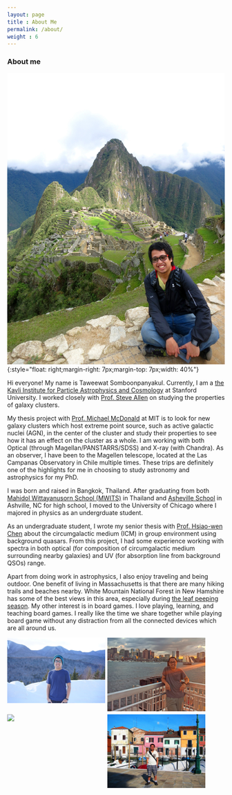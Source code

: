 ```yaml
---
layout: page
title : About Me
permalink: /about/
weight : 6
---
```

<!-- 
<figure><center>
  <img width="500" src="/images/taweewat.jpg"/>
</center></figure> -->

<!--![Boston Skylines](/images/taweewat.jpg)-->

### About me
![Trip to Machu Picchu](/images/11_Machu_Picchu.jpg){:style="float: right;margin-right: 7px;margin-top: 7px;width: 40%"}

Hi everyone! My name is Taweewat Somboonpanyakul. Currently, I am a [the Kavli Institute for Particle Astrophysics and Cosmology](https://kipac.stanford.edu/) at Stanford University. I worked closely with [Prof. Steve Allen](https://web.stanford.edu/group/xoc/index.html) on studying the properties of galaxy clusters. 

My thesis project with [Prof. Michael McDonald](http://space.mit.edu/~mcdonald/) at MIT is to look for new galaxy clusters which host extreme point source, such as active galactic nuclei (AGN), in the center of the cluster and study their properties to see how it has an effect on the cluster as a whole. I am working with both Optical (through Magellan/PANSTARRS/SDSS) and X-ray (with Chandra). As an observer, I have been to the Magellen telescope, located at the Las Campanas Observatory in Chile multiple times. These trips are definitely one of the highlights for me in choosing to study astronomy and astrophysics for my PhD.

I was born and raised in Bangkok, Thailand. After graduating from both [Mahidol Wittayanusorn School (MWITS)](https://www.mwit.ac.th/mwit-eng/) in Thailand and [Asheville School](http://www.ashevilleschool.org/) in Ashville, NC for high school, I moved to the University of Chicago where I majored in physics as an undergrduate student.

As an undergraduate student, I wrote my senior thesis with [Prof. Hsiao-wen Chen](https://lambda.uchicago.edu/) about the circumgalactic medium (ICM) in group environment using background quasars. From this project, I had some experience working with spectra in both optical (for composition of circumgalactic medium surrounding nearby galaxies) and UV (for absorption line from background QSOs) range.

Apart from doing work in astrophysics, I also enjoy traveling and being outdoor. One benefit of living in Massachusetts is that there are many hiking trails and beaches nearby. White Mountain National Forest in New Hamshire has some of the best views in this area, especially during [the leaf peeping season](https://www.instagram.com/p/CGOHz0CHZ2m/). My other interest is in board games. I love playing, learning, and teaching board games. I really like the time we share together while playing board game without any distraction from all the connected devices which are all around us.
<br>

[<img src="/images/winter_time.jpg" style="float: left; width: 45%; margin-right: 1%; margin-bottom: 0.5em;">](/images/winter_time.jpg)
[<img src="/images/boston_sunset.jpg" style="float: left; width: 45%; margin-right: 1%; margin-bottom: 0.5em;">](/images/boston_sunset.jpg)
[<img src="/images/13_Falls.jpg" style="float: left; width: 45%; margin-right: 1%; margin-bottom: 0.5em;">](/images/13_Falls.jpg)
[<img src="/images/14_venice.jpg" style="float: left; width: 45%; margin-right: 1%; margin-bottom: 0.5em;">](/images/14_venice.jpg)
<p style="clear: both;"></p>


<!-- I spent my first two summers working in different astrophysics labs. My first research project was working on strong gravitational lensing with [Prof. Michael Gladders](https://astro.uchicago.edu/people/michael-d-gladders.php). Gravitational lensing was one of the predictions of Einstein's general theory of relativity. My main topic for that project was to test the ability of find such gravitational lensings by creating fake arcs and looking for how many we can detect. My second research topic was transiting exoplanets, which became a popular topic less than twenty years ago. I worked with [Prof. Daniel Fabrycky](http://astro.uchicago.edu/~fabrycky/), using the data from [Kepler Space Telescope](http://kepler.nasa.gov/). My topic on exoplanets is about planets around short period binary stars. In addition,  -->